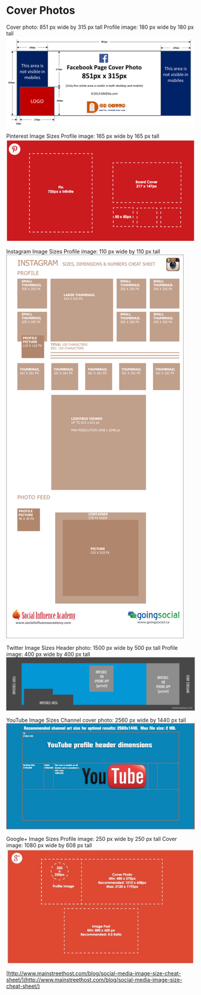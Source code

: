 # Cover Photos

Cover photo: 851 px wide by 315 px tall
Profile image: 180 px wide by 180 px tall
![Cover Photos-1](../assets/images/Cover%20Photos-1.png)

Pinterest Image Sizes
Profile image: 165 px wide by 165 px tall
![Cover Photos-2](../assets/images/Cover%20Photos-2.png)

Instagram Image Sizes
Profile image: 110 px wide by 110 px tall
![Cover Photos-3](../assets/images/Cover%20Photos-3.png)

Twitter Image Sizes
Header photo: 1500 px wide by 500 px tall
Profile image: 400 px wide by 400 px tall
![Cover Photos-4](../assets/images/Cover%20Photos-4.png)

YouTube Image Sizes
Channel cover photo: 2560 px wide by 1440 px tall
![Cover Photos-5](../assets/images/Cover%20Photos-5.jpeg)

Google+ Image Sizes
Profile image: 250 px wide by 250 px tall
Cover image: 1080 px wide by 608 px tall
![Cover Photos-6](../assets/images/Cover%20Photos-6.jpeg)

[http://www.mainstreethost.com/blog/social-media-image-size-cheat-sheet/](http://www.mainstreethost.com/blog/social-media-image-size-cheat-sheet/)


